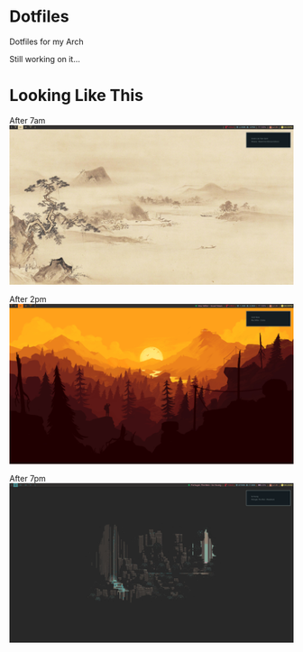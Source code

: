 # Dotfiles

Dotfiles for my Arch

Still working on it...


# Looking Like This

After 7am
![POG](./Pics/desktop-morning.png)

After 2pm
![Nice](./Pics/desktop-sunset.png)


After 7pm
![Epic](./Pics/desktop-night.png)
